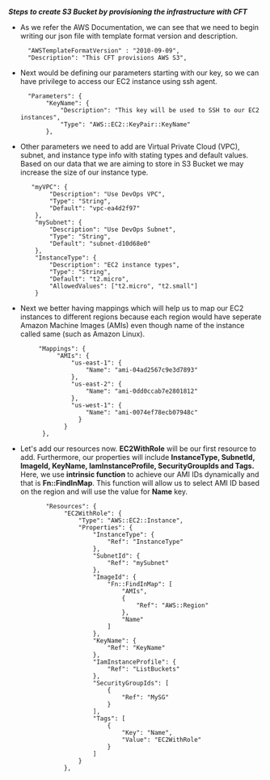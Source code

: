 ****_Steps to create S3 Bucket by provisioning the infrastructure with CFT_****

  - As we refer the AWS Documentation, we can see that we need to begin writing our json file with template format version and description.

          "AWSTemplateFormatVersion" : "2010-09-09",
          "Description": "This CFT provisions AWS S3",
          
   - Next would be defining our parameters starting with our key, so we can have privilege to access our EC2 instance using ssh agent.

           "Parameters": {
                "KeyName": {
                    "Description": "This key will be used to SSH to our EC2 instances",
                    "Type": "AWS::EC2::KeyPair::KeyName"
                },
                
   -  Other parameters we need to add are Virtual Private Cloud (VPC), subnet, and instance type info with stating types and default values. Based on our data that 
      we are aiming to store in S3 Bucket we may increase the size of our instance type.
      
      
             "myVPC": {
                  "Description": "Use DevOps VPC",
                  "Type": "String",
                  "Default": "vpc-ea4d2f97"
              },
              "mySubnet": {
                  "Description": "Use DevOps Subnet",
                  "Type": "String",
                  "Default": "subnet-d10d68e0"
              },
              "InstanceType": {
                  "Description": "EC2 instance types",
                  "Type": "String",
                  "Default": "t2.micro",
                  "AllowedValues": ["t2.micro", "t2.small"]
              }
              
              
   -  Next we better having mappings which will help us to map our EC2 instances to different regions because each region would have seperate Amazon Machine                     Images (AMIs) even though name of the instance called same (such as Amazon Linux).


               "Mappings": {
                    "AMIs": {
                        "us-east-1": {
                            "Name": "ami-04ad2567c9e3d7893"
                        },
                        "us-east-2": {
                            "Name": "ami-0dd0ccab7e2801812"
                        },
                        "us-west-1": {
                            "Name": "ami-0074ef78ecb07948c"
                          }
                      }
                },
                
                
   -  Let's add our resources now. **EC2WithRole** will be our first resource to add. Furthermore, our properties will include **InstanceType, SubnetId, ImageId,         KeyName, IamInstanceProfile, SecurityGroupIds and Tags.** Here, we use **intrinsic function** to achieve our AMI IDs dynamically and that is **Fn::FindInMap**.         This function will allow us to select AMI ID based on the region and will use the value for **Name** key.


                 "Resources": {
                      "EC2WithRole": {
                          "Type": "AWS::EC2::Instance",
                          "Properties": {
                              "InstanceType": {
                                  "Ref": "InstanceType"
                              },
                              "SubnetId": {
                                  "Ref": "mySubnet"
                              },
                              "ImageId": {
                                  "Fn::FindInMap": [
                                      "AMIs",
                                      {
                                          "Ref": "AWS::Region"
                                      },
                                      "Name"
                                  ]
                              },
                              "KeyName": {
                                  "Ref": "KeyName"
                              },
                              "IamInstanceProfile": {
                                  "Ref": "ListBuckets"
                              },
                              "SecurityGroupIds": [
                                  {
                                      "Ref": "MySG"
                                  }
                              ],
                              "Tags": [
                                  {
                                      "Key": "Name",
                                      "Value": "EC2WithRole"
                                  }
                              ]
                          }
                      },
                
                
     
     
     
     
     
     
     
     
     
     
     
     
     
     
     
     
     
     
     
     
     
     
     
     
              
              
              
              
              
              
              
              

    
